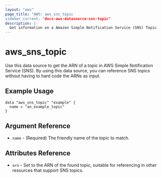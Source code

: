 ```yaml
---
layout: "aws"
page_title: "AWS: aws_sns_topic
sidebar_current: "docs-aws-datasource-sns-topic"
description: |-
  Get information on a Amazon Simple Notification Service (SNS) Topic
---
```


# aws\_sns\_topic

Use this data source to get the ARN of a topic in AWS Simple Notification
Service (SNS). By using this data source, you can reference SNS topics
without having to hard code the ARNs as input.

## Example Usage

```
data "aws_sns_topic" "example" {
  name = "an_example_topic"
}
```

## Argument Reference

* `name` - (Required) The friendly name of the topic to match.

## Attributes Reference

* `arn` - Set to the ARN of the found topic, suitable for referencing in other resources that support SNS topics.
